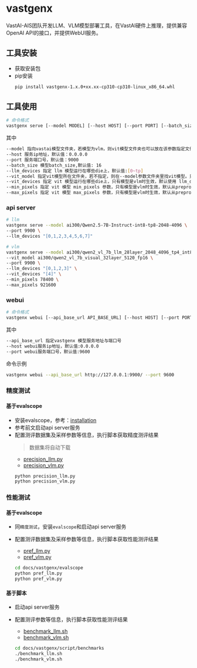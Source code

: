 # vastgenx

VastAI-AIS团队开发LLM、VLM模型部署工具，在VastAI硬件上推理，提供兼容OpenAI API的接口，并提供WebUI服务。

## 工具安装
- 获取安装包
- pip安装
    ```bash
    pip install vastgenx-1.x.0+xx.xx-cp310-cp310-linux_x86_64.whl
    ```

## 工具使用

```bash
# 命令格式
vastgenx serve [--model MODEL] [--host HOST] [--port PORT] [--batch_size BATCH_SIZE] [--llm_devices LLM_DEVICES]   [--vit_model VIT_MODEL] [--vit_devices VIT_DEVICES] [--min_pixels MIN_PIXELS] [--max_pixels MAX_PIXELS]
```

其中
```bash
--model 指向vastai模型文件夹，若模型为vlm，则vit模型文件夹也可以放在该参数指定文件夹里
--host 服务ip地址，默认值：0.0.0.0
--port 服务端口号，默认值：9000
--batch_size 模型batch_size,默认值: 16
--llm_devices 指定 llm 模型运行在哪些die上，默认值:[0~tp]
--vit_model 指定vit模型所在文件夹，若不指定，则在--model参数文件夹里找vit模型。只有模型为vlm时，该参数生效
--vit_devices 指定 vit 模型运行在哪些die上，只有模型是vlm时生效，默认使用 llm_devices[0]
--min_pixels 指定 vit 模型 min_pixels 参数，只有模型是vlm时生效，默认从preprocess_config.json里读取
--max_pixels 指定 vit 模型 max_pixels 参数，只有模型是vlm时生效，默认从preprocess_config.json里读取
```

### api server

```bash
# llm
vastgenx serve --model ai300/Qwen2.5-7B-Instruct-int8-tp8-2048-4096 \
--port 9900 \
--llm_devices "[0,1,2,3,4,5,6,7]" 

# vlm
vastgenx serve --model ai300/qwen2_vl_7b_llm_28layer_2048_4096_tp4_int8 \
--vit_model ai300/qwen2_vl_7b_visual_32layer_5120_fp16 \
--port 9900 \
--llm_devices "[0,1,2,3]" \
--vit_devices "[4]" \
--min_pixels 78400 \
--max_pixels 921600
```


### webui
```bash 
# 命令格式
vastgenx webui [--api_base_url API_BASE_URL] [--host HOST] [--port PORT]
```

其中
```bash 
--api_base_url 指定vastgenx 模型服务地址与端口号
--host webui服务ip地址，默认值:0.0.0.0
--port webui服务端口号，默认值:9600
```

命令示例
```bash
vastgenx webui --api_base_url http://127.0.0.1:9900/ --port 9600
```

### 精度测试
#### 基于evalscope
- 安装evalscope，参考：[installation](https://evalscope.readthedocs.io/zh-cn/latest/get_started/installation.html)
- 参考前文启动api server服务
- 配置测评数据集及采样参数等信息，执行脚本获取精度测评结果
    > 数据集将自动下载
    - [precision_llm.py](./evalscope/precision_llm.py)
    - [precision_vlm.py](./evalscope/precision_vlm.py)
    ```bash
    python precision_llm.py
    python precision_vlm.py
    ```

### 性能测试
#### 基于evalscope
- 同`精度测试`，安装`evalscope`和启动api server服务
- 配置测评数据集及采样参数等信息，执行脚本获取性能测评结果
    - [pref_llm.py](./evalscope/pref_llm.py)
    - [pref_vlm.py](./evalscope/pref_vlm.py)

    ```bash
    cd docs/vastgenx/evalscope
    python pref_llm.py
    python pref_vlm.py
    ```
#### 基于脚本
- 启动api server服务
- 配置测评参数等信息，执行脚本获取性能测评结果
    - [benchmark_llm.sh](./script/benchmarks/benchmark_llm.sh)
    - [benchmark_vlm.sh](./script/benchmarks/benchmark_vlm.sh)

    ```bash
    cd docs/vastgenx/script/benchmarks
    ./benchmark_llm.sh
    ./benchmark_vlm.sh
    ```